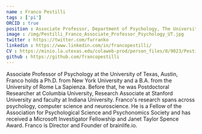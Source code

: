 ```yaml
---
name : Franco Pestilli
tags : ['pi']
ORCID : true
position : Associate Professor, Department of Psychology, The University of Texas, Austin
image : /img/Pestilli_Franco_Associate_Professor_Psychology_UT.jpg
twitter : https://twitter.com/furranko
linkedin : https://www.linkedin.com/in/francopestilli/
CV : https://minio.la.utexas.edu/colaweb-prod/person_files/0/9023/Pestilli_CV_WEB_2021_08_25.pdfhttps://minio.la.utexas.edu/colaweb-prod/person_files/0/9023/Pestilli_CV_WEB_2021_08_25.pdf
github : https://github.com/francopestilli
---
```

Associate Professor of Psychology at the University of Texas, Austin, Franco holds a Ph.D. from New York University and a B.A. from the University of Rome La Sapienza. Before that, he was Postdoctoral Researcher at Columbia University, Research Associate at Stanford University and faculty at Indiana University. Franco's research spans across psychology, computer science and neuroscience. He is a Fellow of the Association for Psychological Science and Psychonomics Society and has received a Microsoft Investigator Fellowship and Janet Taylor Spence Award. Franco is Director and Founder of brainlife.io. 
